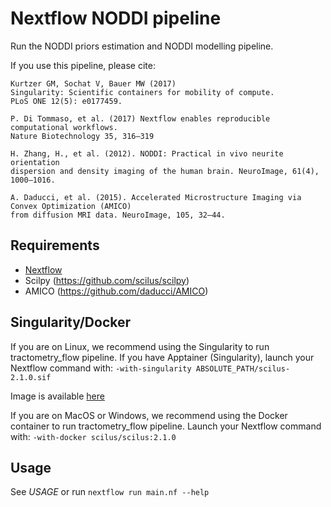 Nextflow NODDI pipeline
=======================

Run the NODDI priors estimation and NODDI modelling pipeline.

If you use this pipeline, please cite:

```
Kurtzer GM, Sochat V, Bauer MW (2017)
Singularity: Scientific containers for mobility of compute.
PLoS ONE 12(5): e0177459. 

P. Di Tommaso, et al. (2017) Nextflow enables reproducible computational workflows.
Nature Biotechnology 35, 316–319

H. Zhang, H., et al. (2012). NODDI: Practical in vivo neurite orientation
dispersion and density imaging of the human brain. NeuroImage, 61(4), 1000–1016. 

A. Daducci, et al. (2015). Accelerated Microstructure Imaging via Convex Optimization (AMICO)
from diffusion MRI data. NeuroImage, 105, 32–44. 
```

Requirements
------------

- [Nextflow](https://www.nextflow.io)
- Scilpy (https://github.com/scilus/scilpy)
- AMICO (https://github.com/daducci/AMICO)

Singularity/Docker
-----------
If you are on Linux, we recommend using the Singularity to run tractometry_flow pipeline.
If you have Apptainer (Singularity), launch your Nextflow command with:
`-with-singularity ABSOLUTE_PATH/scilus-2.1.0.sif`

Image is available [here](http://scil.dinf.usherbrooke.ca/en/containers_list/scilus_2.1.0.sif)

If you are on MacOS or Windows, we recommend using the Docker container to run tractometry_flow pipeline.
Launch your Nextflow command with:
`-with-docker scilus/scilus:2.1.0`

Usage
-----

See *USAGE* or run `nextflow run main.nf --help`
